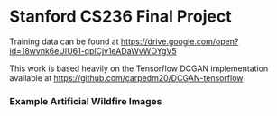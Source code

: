 # Stanford CS236 Final Project

Training data can be found at https://drive.google.com/open?id=18wvnk6eUIU61-qplCjv1eADaWvWOYgV5

This work is based heavily on the Tensorflow DCGAN implementation available at https://github.com/carpedm20/DCGAN-tensorflow

### Example Artificial Wildfire Images

